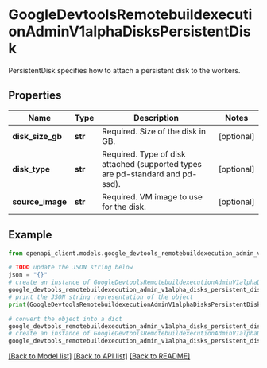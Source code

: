 # GoogleDevtoolsRemotebuildexecutionAdminV1alphaDisksPersistentDisk

PersistentDisk specifies how to attach a persistent disk to the workers.

## Properties

Name | Type | Description | Notes
------------ | ------------- | ------------- | -------------
**disk_size_gb** | **str** | Required. Size of the disk in GB. | [optional] 
**disk_type** | **str** | Required. Type of disk attached (supported types are pd-standard and pd-ssd). | [optional] 
**source_image** | **str** | Required. VM image to use for the disk. | [optional] 

## Example

```python
from openapi_client.models.google_devtools_remotebuildexecution_admin_v1alpha_disks_persistent_disk import GoogleDevtoolsRemotebuildexecutionAdminV1alphaDisksPersistentDisk

# TODO update the JSON string below
json = "{}"
# create an instance of GoogleDevtoolsRemotebuildexecutionAdminV1alphaDisksPersistentDisk from a JSON string
google_devtools_remotebuildexecution_admin_v1alpha_disks_persistent_disk_instance = GoogleDevtoolsRemotebuildexecutionAdminV1alphaDisksPersistentDisk.from_json(json)
# print the JSON string representation of the object
print(GoogleDevtoolsRemotebuildexecutionAdminV1alphaDisksPersistentDisk.to_json())

# convert the object into a dict
google_devtools_remotebuildexecution_admin_v1alpha_disks_persistent_disk_dict = google_devtools_remotebuildexecution_admin_v1alpha_disks_persistent_disk_instance.to_dict()
# create an instance of GoogleDevtoolsRemotebuildexecutionAdminV1alphaDisksPersistentDisk from a dict
google_devtools_remotebuildexecution_admin_v1alpha_disks_persistent_disk_from_dict = GoogleDevtoolsRemotebuildexecutionAdminV1alphaDisksPersistentDisk.from_dict(google_devtools_remotebuildexecution_admin_v1alpha_disks_persistent_disk_dict)
```
[[Back to Model list]](../README.md#documentation-for-models) [[Back to API list]](../README.md#documentation-for-api-endpoints) [[Back to README]](../README.md)


